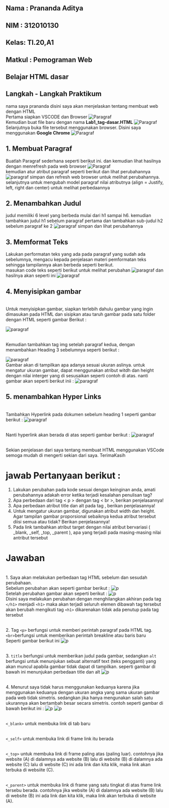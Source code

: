 ## Nama : Prananda Aditya
## NIM  : 312010130
## Kelas: TI.20,A1
## Matkul : Pemograman Web
## Belajar HTML dasar
## Langkah - Langkah Praktikum
nama saya prananda disini saya akan menjelaskan tentang membuat web dengan HTML
<br>Pertama siapkan VSCODE dan Browser
![Paragraf](ss/IMG%20(1).png)
<br>Kemudian buat file baru dengan nama <b>Lab1_tag-dasar.HTML</b>
![Paragraf](ss/SS1.png)
<br>Selanjutnya buka file tersebut menggunakan browser. Disini saya menggunakan <b>Google Chrome</b>
![Paragraf](ss/SS2.png)

## 1. Membuat Paragraf
Buatlah Paragraf sederhana seperti berikut ini. dan kemudian lihat hasilnya dengan menrefresh pada web browser
![Paragraf](ss/SS3.png)
<br>kemudian atur atribut paragraf seperti berikut dan lihat perubahannya
![paragraf](ss/SS4.png)
simpan dan refresh web browser untuk melihat perubahannya. selanjutnya untuk mengubah model paragraf nilai atributnya (align = Justify, left, right dan center) untuk melihat perbedaannya

## 2. Menambahkan Judul
judul memiliki 6 level yang berbeda mulai dari h1 sampai h6. kemudian tambahkan judul h1 sebelum paragraf pertama dan tambahkan sub-judul h2 sebelum paragraf ke 2
![paragraf](ss/SS5.png)
simpan dan lihat perubahannya

## 3. Memformat Teks
Lakukan performatan teks yang ada pada paragraf yang sudah ada sebelumnya, mengacu kepada penjelasan materi pemformatan teks sehingga tampilannya akan berbeda seperti berikut.
<br>masukan code teks seperti berikut untuk melihat perubahan
![paragraf](ss/SS6.png)
dan hasilnya akan seperti ini
![paragraf](ss/SS7.png)

## 4. Menyisipkan gambar
<br>Untuk menyisipkan gambar, siapkan terlebih dahulu gambar yang ingin dimasukan pada HTML dan sisipkan atau taruh gambar pada satu folder dengan HTML seperti gambar Berikut :

![paragraf](ss/SS8.png)

<br>Kemudian tambahkan tag img setelah paragraf kedua, dengan menambahkan Heading 3 sebelumnya seperti berikut :

![paragraf](ss/SS9.png)
<br>Gambar akan di tampilkan apa adanya sesuai ukuran aslinya. untuk mengatur ukuran gambar, dapat menggunakan atribut witdh dan height dengan nilai interger yang di sesusaikan seperti contoh di atas. nanti gambar akan seperti berikut inii :
![paragraf](ss/SS10.png)

## 5. menambahkan Hyper Links

<br>Tambahkan Hyperlink pada dokumen sebelum heading 1 seperti gambar berikut :
![paragraf](ss/SS11.png)

<br>Nanti hyperlink akan berada di atas seperti gambar berikut :
![paragraf](ss/SS12.png)
 
<br>Sekian penjelasan dari saya tentang membuat HTML menggunakan VSCode semoga mudah di mengerti sekian dari saya. TerimaKasih


# jawab Pertanyaan berikut :
1. Lakukan perubahan pada kode sesuai dengan keinginan anda, amati perubahannya adakah 
error ketika terjadi kesalahan penulisan tag?
2. Apa perbedaan dari tag < p > dengan tag < br >, berikan penjelasannya!
3. Apa perbedaan atribut title dan alt pada tag <img>, berikan penjelasannya!
4. Untuk mengatur ukuran gambar, digunakan atribut width dan height. Agar tampilan gambar 
proporsional sebaiknya kedua atribut tersebut diisi semua atau tidak? Berikan penjelasannya!
5. Pada link tambahkan atribut target dengan nilai atribut bervariasi ( _blank, _self, _top, 
_parent ), apa yang terjadi pada masing-masing nilai antribut tersebut

# Jawaban
<br> 1. Saya akan melakukan perbedaan tag HTML sebelum dan sesudah perubahaan.
<br>Sebelum perubahan akan seperti gambar berikut :
![p](ss/SS13.png)
<br>Setelah perubahan gambar akan seperti berikut :
![p](ss/SS14.png)
<br>Disini saya melakukan perubahan dengan menghilangkan akhiran pada tag `</h1>` menjadi `<h1>` maka akan terjadi seluruh elemen dibawah tag tersebut akan berubah mengikuti tag `<h1>` dikarenakan tidak ada penutup pada tag tersebut

<br> 2. Tag `<p>` berfungsi untuk memberi perintah paragraf pada HTML tag. `<br>`berfungsi untuk memberikan perintah breakline atau baris baru
<br> Seperti gambar berikut ini
![p](ss/SS15.png)

<br> 3. `title` berfungsi untuk memberikan judul pada gambar, sedangkan `alt` berfungsi untuk menunjukan sebuat alternatif text (teks pengganti) yang akan muncul apabila gambar tidak dapat di tampilkan. seperti gambar di bawah ini menunjukan perbedaan title dan alt
![p](ss/SS16.png)

<br> 4. Menurut saya tidak harus menggunakan keduanya karena jika menggunakan keduanya dengan ukuran angka yang sama ukuran gambar pada web tidak simetris. sedangkan jika hanya mengunakan salah satu ukurannya akan bertambah besar secara simetris. contoh seperti gambar di bawah berikut ini :
![p](ss/SS17.png)
![p](ss/SS18.png)

<br> `<_blank>` untuk membuka link di tab baru

<br> `<_self>` untuk membuka link di frame link itu berada

<br> `<_top>` untuk membuka link di frame paling atas (paling luar). contohnya jika website (A) di dalamnya ada website (B) lalu di website (B) di dalamnya ada website (C) lalu di website (C) ini ada link dan kita klik, maka link akan terbuka di websiite (C).

<br> `<_parent>` untuk membuka link di frame yang satu tingkat di atas frame link tersebu berada. contohnya jika website (A) di dalamnya ada website (B) lalu di website (B) ini ada link dan kita klik, maka link akan terbuka di website (A).